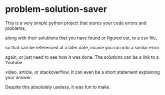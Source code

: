 # problem-solution-saver

This is a very simple python project that stores your code errors and problems, 

along with their solutiions that you have found or figured out, to a csv file,

so that can be referenced at a later date, incase you run into a similar error

again, or just need to see how it was done. The solutions can be a link to a Youtube

video, article, or stackoverflow. It can even be a short statement explaining your answer.

Despite this absolutely useless, it was fun to make. 